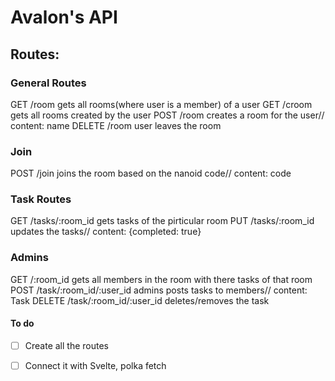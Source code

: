 # Avalon's API

## Routes:

### General Routes

GET /room gets all rooms(where user is a member) of a user
GET /croom gets all rooms created by the user
POST /room creates a room for the user// content: name
DELETE /room user leaves the room

### Join

POST /join joins the room based on the nanoid code// content: code

### Task Routes

GET /tasks/:room_id gets tasks of the pirticular room
PUT /tasks/:room_id updates the tasks// content: {completed: true}

### Admins

GET /:room_id gets all members in the room with there tasks of that room
POST /task/:room_id/:user_id admins posts tasks to members// content: Task
DELETE /task/:room_id/:user_id deletes/removes the task

#### To do
- [ ] Create all the routes
- [ ] Connect it with Svelte, polka fetch




